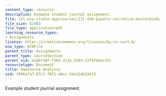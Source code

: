 ```yaml
---
content_type: resource
description: Example student journal assignment.
file: /ol-ocw-studio-app/courses/21l-430-popular-narrative-masterminds-fall-2004/f896a7a787c170f2a8cc34a32ab2a513_MIT21L_430F04_hawt_ana.pdf
file_size: 61483
file_type: application/pdf
learning_resource_types:
- Assignments
license: https://creativecommons.org/licenses/by-nc-sa/4.0/
ocw_type: OCWFile
parent_title: Assignments
parent_type: CourseSection
parent_uid: e2db7307-f362-313a-3203-12f97deec35c
resourcetype: Document
title: Hawthorne Analysis
uid: f896a7a7-87c1-70f2-a8cc-34a32ab2a513
---
```

Example student journal assignment.